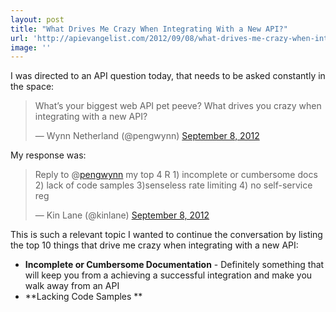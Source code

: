 ```yaml
---
layout: post
title: "What Drives Me Crazy When Integrating With a New API?"
url: 'http://apievangelist.com/2012/09/08/what-drives-me-crazy-when-integrating-with-a-new-api/'
image: ''
---
```


I was directed to an API question today, that needs to be asked constantly in the space:

> What’s your biggest web API pet peeve? What drives you crazy when integrating with a new API?
>
> — Wynn Netherland (@pengwynn) [September 8, 2012][1]

My response was:

> Reply to @[pengwynn][2] my top 4 R 1) incomplete or cumbersome docs 2) lack of code samples 3)senseless rate limiting 4) no self-service reg
>
> — Kin Lane (@kinlane) [September 8, 2012][3]

This is such a relevant topic I wanted to continue the conversation by listing the top 10 things that drive me crazy when integrating with a new API:

  * **Incomplete or Cumbersome Documentation** \- Definitely something that will keep you from a achieving a successful integration and make you walk away from an API
  * **Lacking Code Samples **

   [1]: https://twitter.com/pengwynn/status/244460963586273280
   [2]: https://twitter.com/pengwynn
   [3]: https://twitter.com/kinlane/status/244493586215870465
